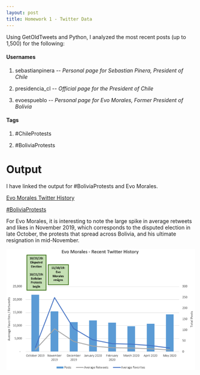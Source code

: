 ```yaml
---
layout: post
title: Homework 1 - Twitter Data
---
```


Using GetOldTweets and Python, I analyzed the most recent posts (up to 1,500) for the following:

#### **Usernames**
1. sebastianpinera
  *-- Personal page for Sebastian Pinera, President of Chile*

2. presidencia_cl
*-- Official page for the President of Chile*

3. evoespueblo
*-- Personal page for Evo Morales, Former President of Bolivia*

#### **Tags**

1. #ChileProtests

2. #BoliviaProtests

# Output
I have linked the output for #BoliviaProtests and Evo Morales.

[Evo Morales Twitter History](http://hughes-hannah.github.io/Evo%20Morales%20-%20Twitter%20History.xlsx)

[#BoliviaProtests](http://hughes-hannah.github.io/BoliviaProtests.xlsx)

For Evo Morales, it is interesting to note the large spike in average retweets and likes in November 2019, which corresponds to the disputed election in late October, the protests that spread across Bolivia, and his ultimate resignation in mid-November.

![](/images/EvoMorales.png)
